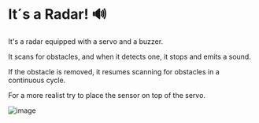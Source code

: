 # It´s a Radar! 🔊

It's a radar equipped with a servo and a buzzer.

It scans for obstacles, and when it detects one, it stops and emits a sound.

If the obstacle is removed, it resumes scanning for obstacles in a continuous cycle.

For a more realist try to place the sensor on top of the servo.


![image](https://github.com/DiogoFSPinheiro/Arduino_Projects/assets/143399294/a1ee0ed1-785a-4ec8-b062-aadea58280d3)
